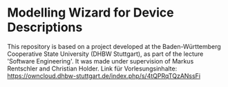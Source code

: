# Modelling Wizard for Device Descriptions 

This repository is based on a project developed at 
the Baden-Württemberg Cooperative State University (DHBW Stuttgart), as part of the lecture 'Software Engineering'.
It was made under supervision of Markus Rentschler and Christian Holder.
Link für Vorlesungsinhalte: https://owncloud.dhbw-stuttgart.de/index.php/s/4tQPRqTQzANssFi

